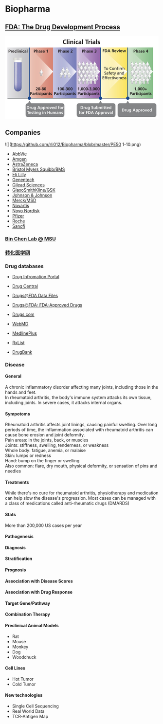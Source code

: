 # Biopharma

## [FDA: The Drug Development Process](https://www.fda.gov/patients/learn-about-drug-and-device-approvals/drug-development-process)

![](https://github.com/rli012/Biopharma/blob/master/Clinical-Trial-600.jpg)

## Companies

![](https://github.com/rli012/Biopharma/blob/master/PE50 1-10.png)

* [AbbVie](https://www.abbvie.com/)
* [Amgen](https://www.amgen.com/)
* [AstraZeneca](https://www.astrazeneca.com/)
* [Bristol Myers Squibb/BMS](https://www.bms.com/)
* [Eli Lilly](https://www.lilly.com/)
* [Genentech](https://www.gene.com/)
* [Gilead Sciences](https://www.gilead.com/)
* [GlaxoSmithKline/GSK](https://us.gsk.com/en-us/)
* [Johnson & Johnson](https://www.jnj.com/)
* [Merck/MSD](https://www.merck.com/)
* [Novartis](https://www.novartis.com/)
* [Novo Nordisk](https://www.novonordisk.com/)
* [Pfizer](https://www.pfizer.com/)
* [Roche](https://www.roche.com/)
* [Sanofi](https://www.sanofi.com/)



### [Bin Chen Lab @ MSU](http://binchenlab.org/)  

### [转化医学网](https://www.360zhyx.com/)  

### Drug databases

* [Drug Infromation Portal](https://druginfo.nlm.nih.gov/drugportal/)
* [Drug Central](http://drugcentral.org/)
* [Drugs@FDA Data Files](https://www.fda.gov/drugs/drug-approvals-and-databases/drugsfda-data-files)
* [Drugs@FDA: FDA-Approved Drugs](https://www.accessdata.fda.gov/scripts/cder/daf/index.cfm)

* [Drugs.com](https://www.drugs.com/)
* [WebMD](https://www.webmd.com/)
* [MedlinePlus](https://medlineplus.gov/)
* [RxList](https://www.rxlist.com/)
* [DrugBank](https://www.drugbank.ca/)


### Disease

#### General
A chronic inflammatory disorder affecting many joints, including those in the hands and feet.  
In rheumatoid arthritis, the body's immune system attacks its own tissue, including joints. In severe cases, it attacks internal organs.

#### Sympotoms
Rheumatoid arthritis affects joint linings, causing painful swelling. Over long periods of time, the inflammation associated with rheumatoid arthritis can cause bone erosion and joint deformity.  
Pain areas: in the joints, back, or muscles  
Joints: stiffness, swelling, tenderness, or weakness  
Whole body: fatigue, anemia, or malaise  
Skin: lumps or redness  
Hand: bump on the finger or swelling  
Also common: flare, dry mouth, physical deformity, or sensation of pins and needles  

#### Treatments
While there's no cure for rheumatoid arthritis, physiotherapy and medication can help slow the disease's progression. Most cases can be managed with a class of medications called anti-rheumatic drugs (DMARDS)  

#### Stats
More than 200,000 US cases per year

#### Pathogenesis

#### Diagnosis
#### Stratification
#### Prognosis
#### Association with Disease Scores
#### Association with Drug Response

#### Target Gene/Pathway

#### Combination Therapy

#### Preclinical Animal Models
* Rat
* Mouse
* Monkey
* Dog
* Woodchuck

#### Cell Lines
* Hot Tumor
* Cold Tumor

#### New technologies
* Single Cell Sequencing
* Real World Data
* TCR-Antigen Map
